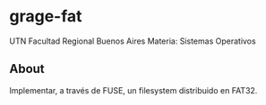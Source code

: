 # grage-fat
UTN Facultad Regional Buenos Aires
Materia: Sistemas Operativos

## About
Implementar, a través de FUSE, un filesystem distribuido en FAT32.
